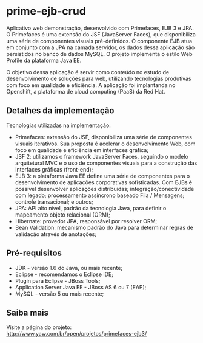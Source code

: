 prime-ejb-crud
===============

Aplicativo web demonstração, desenvolvido com Primefaces, EJB 3 e JPA. O Primefaces é uma extensão do JSF (JavaServer Faces), que disponibiliza uma série de componentes visuais pré-definidos. O componente EJB atua em conjunto com a JPA na camada servidor, os dados dessa aplicação são persistidos no banco de dados MySQL. O projeto implementa o estilo Web Profile da plataforma Java EE.

O objetivo dessa aplicação é servir como conteúdo no estudo de desenvolvimento de soluções para web, utilizando tecnologias produtivas com foco em qualidade e eficiência. A aplicação foi implantanda no Openshift, a plataforma de cloud computing (PaaS) da Red Hat.

Detalhes da implementação
-------
Tecnologias utilizadas na implementação:

* Primefaces: extensão do JSF, disponibiliza uma série de componentes visuais iterativos. Sua proposta é acelerar o desenvolvimento Web, com foco em qualidade e eficiência em interfaces gráfica;
* JSF 2: utilizamos o framework JavaServer Faces, seguindo o modelo arquitetural MVC e o uso de componentes visuais para a construção das interfaces gráficas (front-end);
* EJB 3: a plataforma Java EE define uma série de componentes para o desenvolvimento de aplicações corporativas sofisticadas. Com EJBs é possível desenvolver aplicações distribuídas; integração/conectividade com legado; processamento assíncrono baseado Fila / Mensagens; controle transacional; e outros;
* JPA: API alto nível, padrão da tecnologia Java, para definir o mapeamento objeto relacional (ORM);
* Hibernate: provedor JPA, responsável por resolver ORM;
* Bean Validation: mecanismo padrão do Java para determinar regras de validação através de anotações;

Pré-requisitos
-------
* JDK - versão 1.6 do Java, ou mais recente;
* Eclipse - recomendamos o Eclipse IDE;
* Plugin para Eclipse - JBoss Tools;
* Application Server Java EE - JBoss AS 6 ou 7 (EAP);
* MySQL - versão 5 ou mais recente;

Saiba mais
-------
Visite a página do projeto:
http://www.yaw.com.br/open/projetos/primefaces-ejb3/
